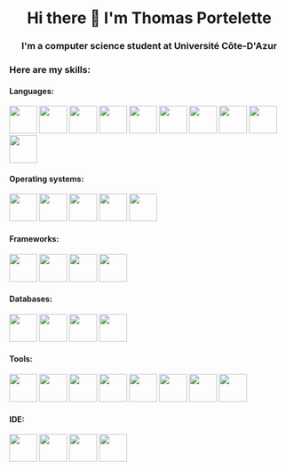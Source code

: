 <h1 align='center'> Hi there 👋 I'm Thomas Portelette </h1>


<h3 align='center'> I'm a computer science student at Université Côte-D'Azur</h3>

### Here are my skills:
#### Languages:
 <img width="50" height="50" src="https://cdn.jsdelivr.net/gh/devicons/devicon@latest/icons/c/c-plain.svg" /> <img width="50" height="50" src="https://cdn.jsdelivr.net/gh/devicons/devicon@latest/icons/cplusplus/cplusplus-plain.svg" />  <img width="50" height="50" src="https://cdn.jsdelivr.net/gh/devicons/devicon@latest/icons/java/java-original.svg" />  <img width="50" height="50" src="https://cdn.jsdelivr.net/gh/devicons/devicon@latest/icons/html5/html5-plain.svg" />  <img width="50" height="50" src="https://cdn.jsdelivr.net/gh/devicons/devicon@latest/icons/css3/css3-plain.svg" />  <img width="50" height="50" src="https://cdn.jsdelivr.net/gh/devicons/devicon@latest/icons/javascript/javascript-plain.svg" /> <img width="50" height="50" src="https://cdn.jsdelivr.net/gh/devicons/devicon@latest/icons/typescript/typescript-original.svg" /> <img width="50" height="50" src="https://cdn.jsdelivr.net/gh/devicons/devicon@latest/icons/nodejs/nodejs-original-wordmark.svg" /> <img width="50" height="50" src="https://cdn.jsdelivr.net/gh/devicons/devicon@latest/icons/php/php-original.svg" /> <img width="50" height="50" src="https://cdn.jsdelivr.net/gh/devicons/devicon@latest/icons/python/python-original.svg" /> <br>

#### Operating systems:
 <img width="50" height="50" src="https://cdn.jsdelivr.net/gh/devicons/devicon@latest/icons/android/android-plain.svg" /> <img width="50" height="50" src="https://cdn.jsdelivr.net/gh/devicons/devicon@latest/icons/debian/debian-original.svg"  />  <img width="50" src="https://cdn.jsdelivr.net/gh/devicons/devicon@latest/icons/redhat/redhat-plain.svg" /> <img width="50" height="50" src="https://cdn.jsdelivr.net/gh/devicons/devicon@latest/icons/ubuntu/ubuntu-original.svg" />  <img width="50" height="50" src="https://cdn.jsdelivr.net/gh/devicons/devicon@latest/icons/windows8/windows8-original.svg" /><br>

#### Frameworks:
 <img width="50" height="50" src="https://cdn.jsdelivr.net/gh/devicons/devicon@latest/icons/angularjs/angularjs-plain.svg" /> <img width="50" height="50" src="https://cdn.jsdelivr.net/gh/devicons/devicon@latest/icons/react/react-original.svg" />  <img width="50" height="50" src="https://cdn.jsdelivr.net/gh/devicons/devicon@latest/icons/express/express-original.svg" />   <img width="50" height="50" src="https://cdn.jsdelivr.net/gh/devicons/devicon@latest/icons/spring/spring-original.svg" /><br>

#### Databases:
 <img width="50" height="50" src="https://cdn.jsdelivr.net/gh/devicons/devicon@latest/icons/firebase/firebase-original.svg" />  <img width="50" height="50" src="https://cdn.jsdelivr.net/gh/devicons/devicon@latest/icons/mysql/mysql-original.svg" /> <img width="50" height="50" src="https://cdn.jsdelivr.net/gh/devicons/devicon@latest/icons/oracle/oracle-original.svg" /> <img width="50" height="50" src="https://cdn.jsdelivr.net/gh/devicons/devicon@latest/icons/postgresql/postgresql-plain.svg" /><br>

 #### Tools:
 <img width="50" height="50" src="https://cdn.jsdelivr.net/gh/devicons/devicon@latest/icons/cmake/cmake-original.svg" />  <img width="50" height="50" src="https://cdn.jsdelivr.net/gh/devicons/devicon@latest/icons/docker/docker-plain.svg" /> <img width="50" height="50" src="https://cdn.jsdelivr.net/gh/devicons/devicon@latest/icons/git/git-original.svg" />  <img width="50" height="50" src="https://cdn.jsdelivr.net/gh/devicons/devicon@latest/icons/github/github-original.svg" />  <img width="50" height="50" src="https://cdn.jsdelivr.net/gh/devicons/devicon@latest/icons/gitlab/gitlab-original.svg" /> <img width="50" height="50" src="https://cdn.jsdelivr.net/gh/devicons/devicon@latest/icons/heroku/heroku-plain.svg" /> <img width="50" height="50" src="https://cdn.jsdelivr.net/gh/devicons/devicon@latest/icons/maven/maven-original.svg" />  <img width="50" height="50" src="https://cdn.jsdelivr.net/gh/devicons/devicon@latest/icons/gradle/gradle-original.svg" /><br>

#### IDE:
 <img width="50" height="50" src="https://cdn.jsdelivr.net/gh/devicons/devicon@latest/icons/androidstudio/androidstudio-original.svg" />  <img width="50" height="50" src="https://cdn.jsdelivr.net/gh/devicons/devicon@latest/icons/intellij/intellij-original.svg" />  <img width="50" height="50" src="https://cdn.jsdelivr.net/gh/devicons/devicon@latest/icons/visualstudio/visualstudio-original.svg" />  <img width="50" height="50" src="https://cdn.jsdelivr.net/gh/devicons/devicon@latest/icons/vscode/vscode-original.svg" /><br>
<!-- 
 <img src='https://upload.wikimedia.org/wikipedia/commons/thumb/4/4b/Bash_Logo_Colored.svg/1200px-Bash_Logo_Colored.svg.png' width=40 height=40> <img src='https://upload.wikimedia.org/wikipedia/commons/thumb/1/18/C_Programming_Language.svg/1200px-C_Programming_Language.svg.png' width=35 height=40> <img src='https://upload.wikimedia.org/wikipedia/commons/thumb/1/18/ISO_C%2B%2B_Logo.svg/800px-ISO_C%2B%2B_Logo.svg.png' width=35 height=40><img src='https://logospng.org/download/css-3/logo-css-3-2048.png' width=40 height=40> <img src='https://git-scm.com/images/logos/downloads/Git-Icon-1788C.png' width=40> <img src='https://icon-library.com/images/html5-icon/html5-icon-13.jpg' width=40 height=40 ><img src='https://cdn-icons-png.flaticon.com/512/226/226777.png' width=40 height=40> <img src='https://camo.githubusercontent.com/eb72bb7485d6ba831e1d01f7e5f6be5985ae1c1eb93708d041aa56586b849e43/68747470733a2f2f6c6f676f73706e672e6f72672f646f776e6c6f61642f6a6176617363726970742f6c6f676f2d6a6176617363726970742d69636f6e2d313032342e706e67' width=40 height=40> <img src='https://pngimg.com/uploads/php/php_PNG50.png' width=40 height=40> <img src='https://www.tutorialspoint.com.cach3.com/assets/videos/courses/24/images/course_24_image.png' width=40 height=40> <img src='https://i.pinimg.com/originals/95/91/ed/9591ed82caa8d20c30db96cb7298d3a9.png' width=40 height=40> <img src='https://upload.wikimedia.org/wikipedia/commons/thumb/9/97/Sqlite-square-icon.svg/2048px-Sqlite-square-icon.svg.png' width=40 height=40>  <img src='https://upload.wikimedia.org/wikipedia/commons/thumb/9/9a/Visual_Studio_Code_1.35_icon.svg/2048px-Visual_Studio_Code_1.35_icon.svg.png' width=40 height=40> -->
